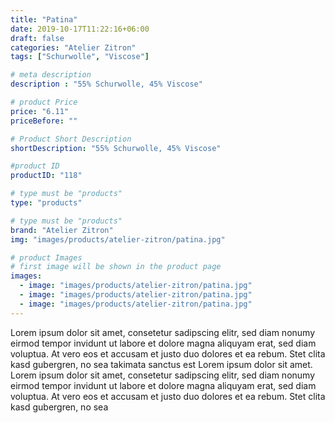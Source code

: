```yaml
---
title: "Patina"
date: 2019-10-17T11:22:16+06:00
draft: false
categories: "Atelier Zitron"
tags: ["Schurwolle", "Viscose"]	

# meta description
description : "55% Schurwolle, 45% Viscose"

# product Price
price: "6.11"
priceBefore: ""

# Product Short Description
shortDescription: "55% Schurwolle, 45% Viscose"

#product ID
productID: "118"

# type must be "products"
type: "products"

# type must be "products"
brand: "Atelier Zitron"
img: "images/products/atelier-zitron/patina.jpg"   

# product Images
# first image will be shown in the product page
images:
  - image: "images/products/atelier-zitron/patina.jpg"
  - image: "images/products/atelier-zitron/patina.jpg"
  - image: "images/products/atelier-zitron/patina.jpg"
---
```


Lorem ipsum dolor sit amet, consetetur sadipscing elitr, sed diam nonumy eirmod tempor invidunt ut labore et dolore magna aliquyam erat, sed diam voluptua. At vero eos et accusam et justo duo dolores et ea rebum. Stet clita kasd gubergren, no sea takimata sanctus est Lorem ipsum dolor sit amet. Lorem ipsum dolor sit amet, consetetur sadipscing elitr, sed diam nonumy eirmod tempor invidunt ut labore et dolore magna aliquyam erat, sed diam voluptua. At vero eos et accusam et justo duo dolores et ea rebum. Stet clita kasd gubergren, no sea 
